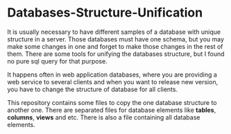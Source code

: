 # Databases-Structure-Unification

It is usually necessary to have different samples of a database with unique structure in a server. Those databases must have one schema, but you may make some changes in one and forget to make those changes in the rest of them. There are some tools for unifying the databases structure, but I found no pure sql query for that purpose.

It happens often in web application databases, where you are providing a web service to several clients and when you want to release new version, you have to change the structure of database for all clients. 

This repository contains some files to copy the one database structure to another one. There are separated files for database elements like **tables**, **columns**, **views** and etc. There is also a file containing all database elements.

